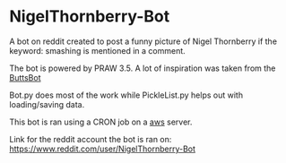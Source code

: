 # NigelThornberry-Bot
A bot on reddit created to post a funny picture of Nigel Thornberry if the keyword: smashing is mentioned in a comment.

The bot is powered by PRAW 3.5. A lot of inspiration was taken from the [ButtsBot](https://github.com/jadunawa/ButtsBot)

Bot.py does most of the work while PickleList.py helps out with loading/saving data.

This bot is ran using a CRON job on a [aws](https://aws.amazon.com/) server. 

Link for the reddit account the bot is ran on: https://www.reddit.com/user/NigelThornberry-Bot
